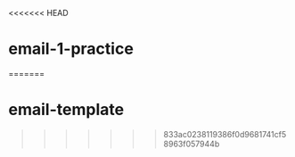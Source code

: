 <<<<<<< HEAD
# email-1-practice
=======
# email-template
>>>>>>> 833ac0238119386f0d9681741cf58963f057944b
